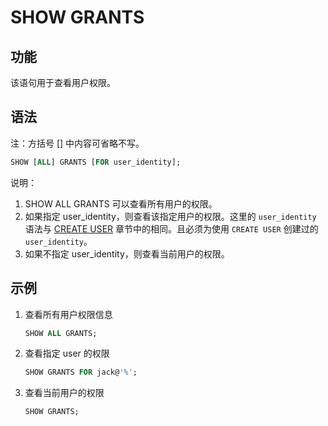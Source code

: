 # SHOW GRANTS

## 功能

该语句用于查看用户权限。

## 语法

注：方括号 [] 中内容可省略不写。

```sql
SHOW [ALL] GRANTS [FOR user_identity];
```

说明：

1. SHOW ALL GRANTS 可以查看所有用户的权限。
2. 如果指定 user_identity，则查看该指定用户的权限。这里的 `user_identity` 语法与 [CREATE USER](../account-management/CREATE%20USER.md) 章节中的相同。且必须为使用 `CREATE USER` 创建过的 `user_identity`。
3. 如果不指定 user_identity，则查看当前用户的权限。

## 示例

1. 查看所有用户权限信息

    ```sql
    SHOW ALL GRANTS; 
    ```

2. 查看指定 user 的权限

    ```sql
    SHOW GRANTS FOR jack@'%';
    ```

3. 查看当前用户的权限

    ```sql
    SHOW GRANTS;
    ```
